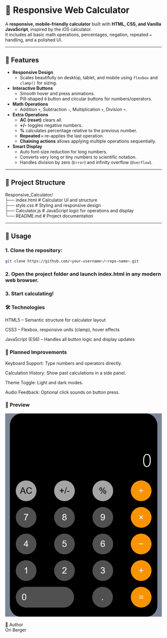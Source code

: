 # 🧮 Responsive Web Calculator

A **responsive, mobile-friendly calculator** built with **HTML, CSS, and Vanilla JavaScript**, inspired by the iOS calculator.  
It includes all basic math operations, percentages, negation, repeated `=` handling, and a polished UI.

---

## 🚀 Features

- **Responsive Design**
  - Scales beautifully on desktop, tablet, and mobile using `flexbox` and `clamp()` for sizing.
- **Interactive Buttons**
  - Smooth hover and press animations.
  - Pill-shaped `0` button and circular buttons for numbers/operators.
- **Math Operations**
  - Addition `+`, Subtraction `−`, Multiplication `×`, Division `÷`.
- **Extra Operations**
  - **AC (reset)** clears all.
  - **+/-** toggles negative numbers.
  - **%** calculates percentage relative to the previous number.
  - **Repeated `=`** re-applies the last operation.
  - **Chaining actions** allows applying multiple operations sequentially.
- **Smart Display**
  - Auto font-size reduction for long numbers.
  - Converts very long or tiny numbers to scientific notation.
  - Handles division by zero (`Error`) and infinity overflow (`Overflow`).

---

## 📂 Project Structure

Responsive_Calculator/ <br>
├── index.html # Calculator UI and structure <br>
├── style.css # Styling and responsive design <br>
├── Calculator.js # JavaScript logic for operations and display <br>
└── README.md # Project documentation <br>


---

## 📖 Usage

### 1. Clone the repository:

```bash
git clone https://github.com/<your-username>/<repo-name>.git
```

### 2. Open the project folder and launch index.html in any modern web browser.

### 3. Start calculating!

### 🛠️ Technologies <br>
HTML5 – Semantic structure for calculator layout

CSS3 – Flexbox, responsive units (clamp), hover effects

JavaScript (ES6) – Handles all button logic and display updates

### 🎯 Planned Improvements <br>
Keyboard Support: Type numbers and operators directly.

Calculation History: Show past calculations in a side panel.

Theme Toggle: Light and dark modes.

Audio Feedback: Optional click sounds on button press.

### 📸 Preview <br>
![alt text](image.png)


👤 Author <br>
Ori Berger